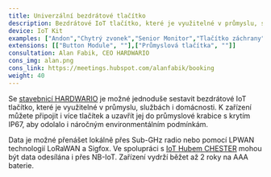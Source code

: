 ```yaml
---
title: Univerzální bezdrátové tlačítko
description: Bezdrátové IoT tlačítko, které je využitelné v průmyslu, službách i domácnosti. K zařízení můžete připojit i více tlačítek a uzavřít jej do průmyslové krabice s krytím IP67, aby odolalo i náročným environmentálním podmínkám.
device: IoT Kit
examples: ["Andon","Chytrý zvonek","Senior Monitor","Tlačítko záchrany","Počítadlo výrobků"]
extensions: [["Button Module", ""],["Průmyslová tlačítka", ""]]
consultation: Alan Fabik, CEO HARDWARIO
cons_img: alan.png
cons_link: https://meetings.hubspot.com/alanfabik/booking
weight: 40
---
```


Se [stavebnicí HARDWARIO](/cs/kit/) je možné jednoduše sestavit bezdrátové IoT tlačítko, které je využitelné v průmyslu, službách i domácnosti. K zařízení můžete připojit i více tlačítek a uzavřít jej do průmyslové krabice s krytím IP67, aby odolalo i náročným environmentálním podmínkám.

Data je možné přenášet lokálně přes Sub-GHz radio nebo pomocí LPWAN technologií LoRaWAN a&nbsp;Sigfox. Ve spolupráci s [IoT Hubem CHESTER](/cs/chester/) mohou být data odesílána i&nbsp;přes NB-IoT. Zařízení vydrží běžet až 2 roky na AAA baterie.
